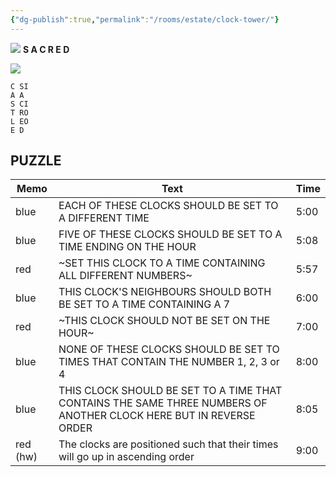 ```yaml
---
{"dg-publish":true,"permalink":"/rooms/estate/clock-tower/"}
---
```


![](https://i.imgur.com/LnYgdlz.png)
**S A C R E D** 

![](https://i.imgur.com/IXWOuaj.png)


```
C SI
A A
S CI
T RO
L EO
E D
```

## PUZZLE

| Memo     | Text                                                                                                               | Time |
| -------- | ------------------------------------------------------------------------------------------------------------------ | ---- |
| blue     | EACH OF THESE CLOCKS SHOULD BE SET TO A DIFFERENT TIME                                                             | 5:00 |
| blue     | FIVE OF THESE CLOCKS SHOULD BE SET TO A TIME ENDING ON THE HOUR                                                    | 5:08 |
| red      | ~SET THIS CLOCK TO A TIME CONTAINING ALL DIFFERENT NUMBERS~                                                        | 5:57 |
| blue     | THIS CLOCK'S NEIGHBOURS SHOULD BOTH BE SET TO A TIME CONTAINING A 7                                                | 6:00 |
| red      | ~THIS CLOCK SHOULD NOT BE SET ON THE HOUR~                                                                         | 7:00 |
| blue     | NONE OF THESE CLOCKS SHOULD BE SET TO TIMES THAT CONTAIN THE NUMBER 1, 2, 3 or 4                                   | 8:00 |
| blue     | THIS CLOCK SHOULD BE SET TO A TIME THAT CONTAINS THE SAME THREE NUMBERS OF ANOTHER CLOCK HERE BUT IN REVERSE ORDER | 8:05 |
| red (hw) | The clocks are positioned such that their times will go up in ascending order                                      | 9:00 |
